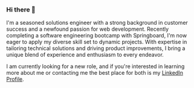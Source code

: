 ### Hi there 👋



I'm a seasoned solutions engineer with a strong background in customer success and a newfound passion for web development. Recently completing a software engineering bootcamp with Springboard, I'm now eager to apply my diverse skill set to dynamic projects. With expertise in tailoring technical solutions and driving product improvements, I bring a unique blend of experience and enthusiasm to every endeavor.

I am currently looking for a new role, and if you're interested in learning more about me or contacting me the best place for both is my [LinkedIn Profile](https://www.linkedin.com/in/alex-taylor-seattle/). 

<!--
**aptaylor87/aptaylor87** is a ✨ _special_ ✨ repository because its `README.md` (this file) appears on your GitHub profile.

Here are some ideas to get you started:

- 🔭 I’m currently working on ...
- 🌱 I’m currently learning ...
- 👯 I’m looking to collaborate on ...
- 🤔 I’m looking for help with ...
- 💬 Ask me about ...
- 📫 How to reach me: ...
- 😄 Pronouns: ...
- ⚡ Fun fact: ...
-->
